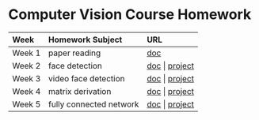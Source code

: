 # Computer Vision Course Homework

| Week | Homework Subject | URL |
| :--  | :-- | :-- |
| Week 1 | paper reading | [doc](https://phrarh32db.feishu.cn/docs/doccn1YLMjsxQuL6jnbnLj9CJPd) |
| Week 2 | face detection | [doc](https://phrarh32db.feishu.cn/docs/doccng87cpubp4CDlZAixk06IbL) &#124; [project](week2/) |
| Week 3 | video face detection | [doc](https://phrarh32db.feishu.cn/docs/doccntG1iYxH6J1N8RT55BuzHgg) &#124; [project](week3/) |
| Week 4 | matrix derivation | [doc](https://phrarh32db.feishu.cn/docs/doccnGAjtIeD3P2duj422cHR7xb) &#124; [project](week4/) |
| Week 5 | fully connected network | [doc](https://phrarh32db.feishu.cn/docs/doccnGyrVCjhkOQKkOaRN9wosIf) &#124; [project](week5/) |
